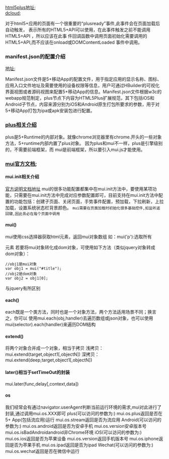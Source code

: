 [html5plus地址](http://www.html5plus.org/);          
[dcloud](http://www.dcloud.io/);    

对于html5+应用的页面有一个很重要的“plusready”事件,此事件会在页面加载后自动触发，
表示所有的HTML5+API可以使用，在此事件触发之前不能调用HTML5+API ，所以应该在此事
件回调函数中调用页面初始化需要调用的HTML5+API,而不应该在onload或DOMContentLoaded
事件中调用。                                                                                                                                    

### manifest.json的配置介绍
[地址](http://ask.dcloud.net.cn/article/94);
 
   Manifest.json文件是5+移动App的配置文件，用于指定应用的显示名称、图标、应用入口文件地址及需要使用的设备权限等信息，用户可通过HBuilder的可视化界面视图或者源码视图来配置5+移动App的信息。Manifest.json文件根据w3c的webapp规范制定，plus节点下内容为HTML5Plus扩展规范，其下包括iOS和Android子节点，内容来源分别为iOS和Android原生打包所要求的参数，用于对5+移动App打包为ipa或apk安装包进行配置。


### [plus相关介绍](http://ask.dcloud.net.cn/article/165)
plus是5+Runtime的内部对象。就像chrome浏览器里有chrome.开头的一些对象方法，5+runtime内部内置了plus对象。  因为plus和mui不一样，plus是引擎级别的，不需要前端框架，而
mui是前端框架，所以要引入mui.js才能使用。

### [mui官方文档](http://dev.dcloud.net.cn/mui/ui/);
#### mui.init相关介绍
[官方说明文档地址](http://dev.dcloud.net.cn/mui/util/#init)
mui的很多功能配置都集中在mui.init方法中，要使用某项功能，只需要在mui.init方法中完成对应参数配置即可，目前支持在mui.init方法中配置的功能包括：创建子页面、关闭页面，手势事件配置，预加载，下拉刷新，上拉加载，设置系统状态栏背景颜色。
````mui需要在页面加载时初始化很多基础控件,如监听返回键,因此务必在每个页面中调用````
#### mui()
mui使用css选择器获取html元素，返回mui对象数组
如：mui('p'):选取所有<p>元素
若要将mui对象转化成dom对象，可使用如下方法（类似jquery对象转成dom对象）：

	//obj1是mui对象
	var obj1 = mui("#title");
	//obj2是dom对象
	var obj2 = obj1[0]; 

与jquery有所区别


#### each()
each既是一个类方法，同时也是一个对象方法，两个方法适用场景不同；换言之，你可以
使用mui.each(obj,handler)去遍历数组或json对象，也可以使用mui(selector).each(handler)来遍历DOM结构


#### extend()
将两个对象合并成一个对象，相当于拷贝
浅拷贝： mui.extend(target,object1[,objectN])
深拷贝： mui.extend(deep,target,object1[,objectN])

#### later()相当于setTimeOut的封装
mui.later(func,delay[,context,data]) 

#### os 
我们经常会有通过navigator.userAgent判断当前运行环境的需求,mui对此进行了封装,通过调用mui.os.XXX即可
plus(可以访问的参数为:)
	mui.os.plus返回是否在 5+ App(包括流应用)运行
	mui.os.stream返回是否为流应用
Android(可以访问的参数为:)
	mui.os.android返回是否为安卓手机
	mui.os.version安卓版本号
	mui.os.isBadAndroidandroid非Chrome环境
iOS(可以访问的参数为:)
	mui.os.ios返回是否为苹果设备
	mui.os.version返回手机版本号
	mui.os.iphone返回是否为苹果手机
	mui.os.ipad返回是否为ipad
Wechat(可以访问的参数为:)
	mui.os.wechat返回是否在微信中运行


  